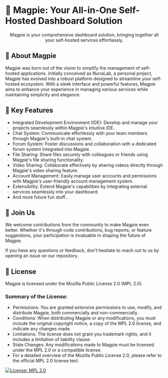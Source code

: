 # 🚀 Magpie: Your All-in-One Self-Hosted Dashboard Solution

<p align="center">Magpie is your comprehensive dashboard solution, bringing together all your self-hosted services effortlessly.</p>

## 🌟 About Magpie
Magpie was born out of the vision to simplify the management of self-hosted applications. Initially conceived as NunaLab, a personal project, Magpie has evolved into a robust platform designed to streamline your self-hosted ecosystem. With a sleek interface and powerful features, Magpie aims to enhance your experience in managing various services while maintaining simplicity and elegance.

## 🔧 Key Features
- Integrated Development Environment (IDE): Develop and manage your projects seamlessly within Magpie's intuitive IDE.
- Chat System: Communicate effortlessly with your team members through Magpie's built-in chat system.
- Forum System: Foster discussions and collaboration with a dedicated forum system integrated into Magpie.
- File Sharing: Share files securely with colleagues or friends using Magpie's file sharing functionality.
- Video Sharing: Collaborate effectively by sharing videos directly through Magpie's video sharing feature.
- Account Management: Easily manage user accounts and permissions with Magpie's user-friendly account management system.
- Extensibility: Extend Magpie's capabilities by integrating external services seamlessly into your dashboard.
- And more future fun stuff...

## 🤝 Join Us
We welcome contributions from the community to make Magpie even better. Whether it's through code contributions, bug reports, or feature suggestions, your participation is invaluable in shaping the future of Magpie.

If you have any questions or feedback, don't hesitate to reach out to us by opening an issue on our repository.

## 📜 License
Magpie is licensed under the Mozilla Public License 2.0 (MPL 2.0).

### Summary of the License:
- Permissions: You are granted extensive permissions to use, modify, and distribute Magpie, both commercially and non-commercially.
- Conditions: When distributing Magpie or any modifications, you must include the original copyright notice, a copy of the MPL 2.0 license, and indicate any changes made.
- Limitations: The license does not grant you trademark rights, and it includes a limitation of liability clause.
- State Changes: Any modifications made to Magpie must be licensed under the MPL 2.0 or a compatible license.
- For a detailed overview of the Mozilla Public License 2.0, please refer to the official MPL 2.0 license text.

[![License: MPL 2.0](https://img.shields.io/badge/License-MPL_2.0-brightgreen.svg)](https://opensource.org/licenses/MPL-2.0)
